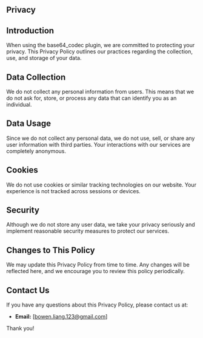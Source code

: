 ## Privacy

## Introduction

When using the base64_codec plugin, we are committed to protecting your privacy. This Privacy Policy outlines our practices regarding the collection, use, and storage of your data.

## Data Collection

We do not collect any personal information from users. This means that we do not ask for, store, or process any data that can identify you as an individual.

## Data Usage

Since we do not collect any personal data, we do not use, sell, or share any user information with third parties. Your interactions with our services are completely anonymous.

## Cookies

We do not use cookies or similar tracking technologies on our website. Your experience is not tracked across sessions or devices.

## Security

Although we do not store any user data, we take your privacy seriously and implement reasonable security measures to protect our services.

## Changes to This Policy

We may update this Privacy Policy from time to time. Any changes will be reflected here, and we encourage you to review this policy periodically.

## Contact Us

If you have any questions about this Privacy Policy, please contact us at:

- **Email:** [bowen.liang.123@gmail.com]

Thank you!
